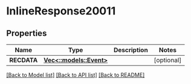 # InlineResponse20011

## Properties
Name | Type | Description | Notes
------------ | ------------- | ------------- | -------------
**RECDATA** | [**Vec<::models::Event>**](Event.md) |  | [optional] 

[[Back to Model list]](../README.md#documentation-for-models) [[Back to API list]](../README.md#documentation-for-api-endpoints) [[Back to README]](../README.md)


